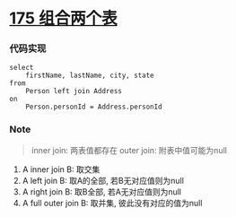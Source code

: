 # [175 组合两个表](https://leetcode.cn/problems/combine-two-tables/)

### 代码实现

```mysql
select
	firstName, lastName, city, state
from
	Person left join Address
on
	Person.personId = Address.personId
```

### Note

>  inner join: 两表值都存在
>  outer join: 附表中值可能为null

1. A inner join B: 取交集
2. A left join B: 取A的全部, 若B无对应值则为null
3. A right join B: 取B全部,  若A无对应值则为null
4. A full outer join B: 取并集, 彼此没有对应的值为null

